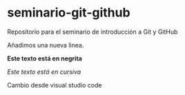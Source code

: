 # seminario-git-github
Repositorio para el seminario de introducción a Git y GitHub

Añadimos una nueva linea.

**Este texto está en negrita**

*Este texto está en cursiva*

Cambio desde visual studio code